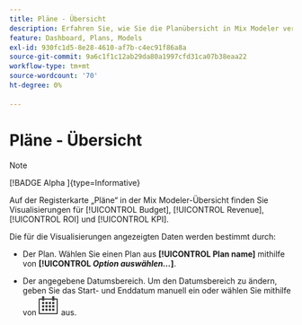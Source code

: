 ```yaml
---
title: Pläne - Übersicht
description: Erfahren Sie, wie Sie die Planübersicht in Mix Modeler verwenden.
feature: Dashboard, Plans, Models
exl-id: 930fc1d5-8e28-4610-af7b-c4ec91f86a8a
source-git-commit: 9a6c1f1c12ab29da80a1997cfd31ca07b38eaa22
workflow-type: tm+mt
source-wordcount: '70'
ht-degree: 0%

---
```


# Pläne - Übersicht

>[!NOTE]
>
>[!BADGE Alpha ]{type=Informative}


Auf der Registerkarte „Pläne“ in der Mix Modeler-Übersicht finden Sie Visualisierungen für [!UICONTROL Budget], [!UICONTROL Revenue], [!UICONTROL ROI] und [!UICONTROL KPI].

Die für die Visualisierungen angezeigten Daten werden bestimmt durch:

* Der Plan. Wählen Sie einen Plan aus **[!UICONTROL Plan name]** mithilfe von **[!UICONTROL _Option auswählen…_]**.

* Der angegebene Datumsbereich. Um den Datumsbereich zu ändern, geben Sie das Start- und Enddatum manuell ein oder wählen Sie mithilfe von ![Kalender“ einen ](/help/assets/icons/Calendar.svg) aus.



